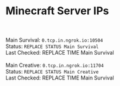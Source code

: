 
# Minecraft Server IPs

</br></br>Main Survival: `0.tcp.in.ngrok.io:10504` </br> Status: `REPLACE STATUS Main Survival` </br> Last Checked: REPLACE TIME Main Survival
</br></br>Main Creative: `0.tcp.in.ngrok.io:11704` </br> Status: `REPLACE STATUS Main Creative` </br> Last Checked: REPLACE TIME Main Survival
